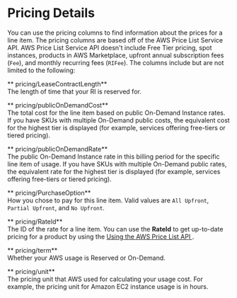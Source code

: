 # Pricing Details<a name="pricing-columns"></a>

You can use the pricing columns to find information about the prices for a line item\. The pricing columns are based off of the AWS Price List Service API\. AWS Price List Service API doesn't include Free Tier pricing, spot instances, products in AWS Marketplace, upfront annual subscription fees \(`Fee`\), and monthly recurring fees \(`RIFee`\)\. The columns include but are not limited to the following:

** pricing/LeaseContractLength**  
The length of time that your RI is reserved for\.

** pricing/publicOnDemandCost**  
The total cost for the line item based on public On\-Demand Instance rates\. If you have SKUs with multiple On\-Demand public costs, the equivalent cost for the highest tier is displayed \(for example, services offering free\-tiers or tiered pricing\)\.

** pricing/publicOnDemandRate**  
The public On\-Demand Instance rate in this billing period for the specific line item of usage\. If you have SKUs with multiple On\-Demand public rates, the equivalent rate for the highest tier is displayed \(for example, services offering free\-tiers or tiered pricing\)\.

** pricing/PurchaseOption**  
How you chose to pay for this line item\. Valid values are `All Upfront`, `Partial Upfront`, and `No Upfront`\.

** pricing/RateId**  
The ID of the rate for a line item\. You can use the **RateId** to get up\-to\-date pricing for a product by using the [Using the AWS Price List API ](price-changes.md)\.

** pricing/term**  
Whether your AWS usage is Reserved or On\-Demand\. 

** pricing/unit**  
The pricing unit that AWS used for calculating your usage cost\. For example, the pricing unit for Amazon EC2 instance usage is in hours\.